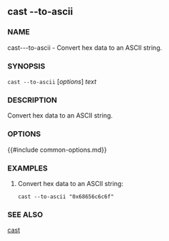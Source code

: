 ## cast --to-ascii

### NAME

cast---to-ascii - Convert hex data to an ASCII string.

### SYNOPSIS

``cast --to-ascii`` [*options*] *text*

### DESCRIPTION

Convert hex data to an ASCII string.

### OPTIONS

{{#include common-options.md}}

### EXAMPLES

1. Convert hex data to an ASCII string:

       cast --to-ascii "0x68656c6c6f"

### SEE ALSO

[cast](./cast.md)
